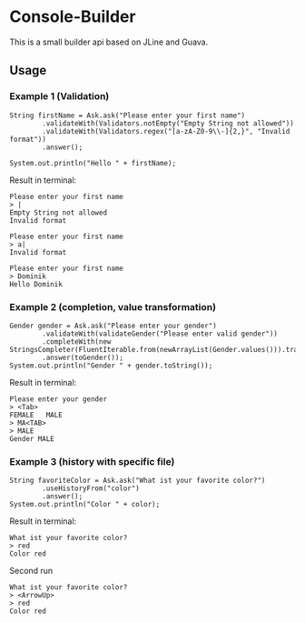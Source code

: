 # Console-Builder

This is a small builder api based on JLine and Guava.

## Usage

### Example 1 (Validation)
    
    String firstName = Ask.ask("Please enter your first name")
            .validateWith(Validators.notEmpty("Empty String not allowed"))
            .validateWith(Validators.regex("[a-zA-Z0-9\\-]{2,}", "Invalid format"))
            .answer();
            
    System.out.println("Hello " + firstName);
    
Result in terminal: 
    
    Please enter your first name
    > |
    Empty String not allowed
    Invalid format
                      
    Please enter your first name
    > a|
    Invalid format  
                      
    Please enter your first name
    > Dominik
    Hello Dominik
    
### Example 2 (completion, value transformation)

    Gender gender = Ask.ask("Please enter your gender")
            .validateWith(validateGender("Please enter valid gender"))
            .completeWith(new StringsCompleter(FluentIterable.from(newArrayList(Gender.values())).transform(fromGender()).toList()))
            .answer(toGender());  
    System.out.println("Gender " + gender.toString());
    
Result in terminal: 

    Please enter your gender
    > <Tab>
    FEMALE   MALE     
    > MA<TAB>
    > MALE
    Gender MALE
    
### Example 3 (history with specific file)
    
    String favoriteColor = Ask.ask("What ist your favorite color?")
            .useHistoryFrom("color")
            .answer();                                   
    System.out.println("Color " + color); 
    
Result in terminal: 

    What ist your favorite color?
    > red
    Color red
    
Second run

    What ist your favorite color?
    > <ArrowUp>
    > red     
    Color red
    
        